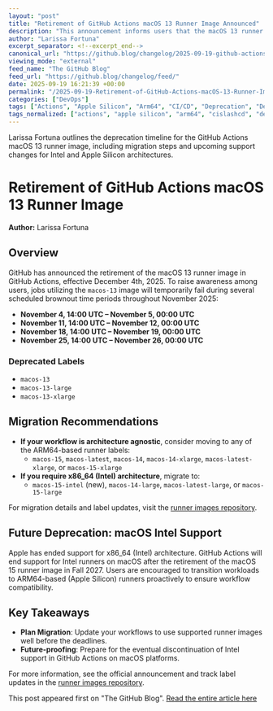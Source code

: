 ```yaml
---
layout: "post"
title: "Retirement of GitHub Actions macOS 13 Runner Image Announced"
description: "This announcement informs users that the macOS 13 runner image for GitHub Actions will be officially retired by December 4th, 2025. It details key brownout periods intended to alert users, specifies the deprecated runner labels, and offers guidance on migration to supported ARM64 and Intel runner options, as well as future plans for discontinuing Intel-based runners on macOS platforms."
author: "Larissa Fortuna"
excerpt_separator: <!--excerpt_end-->
canonical_url: "https://github.blog/changelog/2025-09-19-github-actions-macos-13-runner-image-is-closing-down"
viewing_mode: "external"
feed_name: "The GitHub Blog"
feed_url: "https://github.blog/changelog/feed/"
date: 2025-09-19 16:21:39 +00:00
permalink: "/2025-09-19-Retirement-of-GitHub-Actions-macOS-13-Runner-Image-Announced.html"
categories: ["DevOps"]
tags: ["Actions", "Apple Silicon", "Arm64", "CI/CD", "Deprecation", "DevOps", "GitHub Actions", "Intel Architecture", "Macos 13", "Macos 15", "News", "Retired", "Runner Image", "Workflow Migration", "X86 64"]
tags_normalized: ["actions", "apple silicon", "arm64", "cislashcd", "deprecation", "devops", "github actions", "intel architecture", "macos 13", "macos 15", "news", "retired", "runner image", "workflow migration", "x86 64"]
---
```


Larissa Fortuna outlines the deprecation timeline for the GitHub Actions macOS 13 runner image, including migration steps and upcoming support changes for Intel and Apple Silicon architectures.<!--excerpt_end-->

# Retirement of GitHub Actions macOS 13 Runner Image

**Author:** Larissa Fortuna

## Overview

GitHub has announced the retirement of the macOS 13 runner image in GitHub Actions, effective December 4th, 2025. To raise awareness among users, jobs utilizing the `macos-13` image will temporarily fail during several scheduled brownout time periods throughout November 2025:

- **November 4, 14:00 UTC – November 5, 00:00 UTC**
- **November 11, 14:00 UTC – November 12, 00:00 UTC**
- **November 18, 14:00 UTC – November 19, 00:00 UTC**
- **November 25, 14:00 UTC – November 26, 00:00 UTC**

### Deprecated Labels

- `macos-13`
- `macos-13-large`
- `macos-13-xlarge`

## Migration Recommendations

- **If your workflow is architecture agnostic**, consider moving to any of the ARM64-based runner labels:
  - `macos-15`, `macos-latest`, `macos-14`, `macos-14-xlarge`, `macos-latest-xlarge`, or `macos-15-xlarge`
- **If you require x86\_64 (Intel) architecture**, migrate to:
  - `macos-15-intel` (new), `macos-14-large`, `macos-latest-large`, or `macos-15-large`

For migration details and label updates, visit the [runner images repository](https://github.com/actions/runner-images/labels/Announcement).

## Future Deprecation: macOS Intel Support

Apple has ended support for x86\_64 (Intel) architecture. GitHub Actions will end support for Intel runners on macOS after the retirement of the macOS 15 runner image in Fall 2027. Users are encouraged to transition workloads to ARM64-based (Apple Silicon) runners proactively to ensure workflow compatibility.

## Key Takeaways

- **Plan Migration**: Update your workflows to use supported runner images well before the deadlines.
- **Future-proofing**: Prepare for the eventual discontinuation of Intel support in GitHub Actions on macOS platforms.

For more information, see the official announcement and track label updates in the [runner images repository](https://github.com/actions/runner-images/labels/Announcement).

This post appeared first on "The GitHub Blog". [Read the entire article here](https://github.blog/changelog/2025-09-19-github-actions-macos-13-runner-image-is-closing-down)
